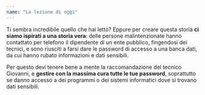 ```yaml
---
name: "La lezione di oggi"
---
```


Ti sembra incredibile quello che hai letto? Eppure per creare questa storia **ci siamo ispirati a una storia vera**: delle persone malintenzionate hanno contattato per telefono il dipendente di un ente pubblico, fingendosi dei tecnici, e sono riusciti a farsi dare le password di accesso a una banca dati, da cui hanno rubato informazioni e dati sensibili. 

Per questo devi tenere bene a mente la raccomandazione del tecnico Giovanni, e **gestire con la massima cura tutte le tue password**, soprattutto se danno accesso a dei programmi o dei sistemi informatici dove si trovano dati sensibili.  

